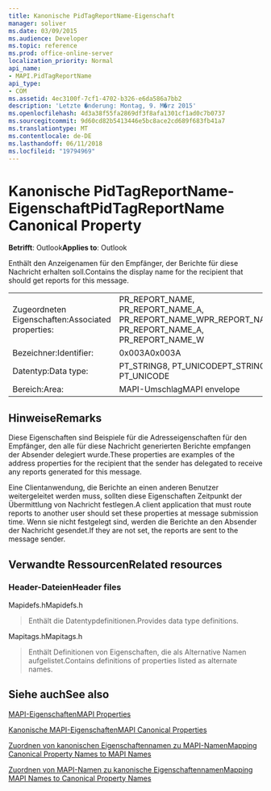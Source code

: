 ```yaml
---
title: Kanonische PidTagReportName-Eigenschaft
manager: soliver
ms.date: 03/09/2015
ms.audience: Developer
ms.topic: reference
ms.prod: office-online-server
localization_priority: Normal
api_name:
- MAPI.PidTagReportName
api_type:
- COM
ms.assetid: 4ec3100f-7cf1-4702-b326-e6da586a7bb2
description: 'Letzte �nderung: Montag, 9. M�rz 2015'
ms.openlocfilehash: 4d3a38f55fa2869df3f8afa1301cf1ad0c7b0737
ms.sourcegitcommit: 9d60cd82b5413446e5bc8ace2cd689f683fb41a7
ms.translationtype: MT
ms.contentlocale: de-DE
ms.lasthandoff: 06/11/2018
ms.locfileid: "19794969"
---
```

# <a name="pidtagreportname-canonical-property"></a><span data-ttu-id="8eb5e-103">Kanonische PidTagReportName-Eigenschaft</span><span class="sxs-lookup"><span data-stu-id="8eb5e-103">PidTagReportName Canonical Property</span></span>

  
  
<span data-ttu-id="8eb5e-104">**Betrifft**: Outlook</span><span class="sxs-lookup"><span data-stu-id="8eb5e-104">**Applies to**: Outlook</span></span> 
  
<span data-ttu-id="8eb5e-105">Enthält den Anzeigenamen für den Empfänger, der Berichte für diese Nachricht erhalten soll.</span><span class="sxs-lookup"><span data-stu-id="8eb5e-105">Contains the display name for the recipient that should get reports for this message.</span></span>
  
|||
|:-----|:-----|
|<span data-ttu-id="8eb5e-106">Zugeordneten Eigenschaften:</span><span class="sxs-lookup"><span data-stu-id="8eb5e-106">Associated properties:</span></span>  <br/> |<span data-ttu-id="8eb5e-107">PR_REPORT_NAME, PR_REPORT_NAME_A, PR_REPORT_NAME_W</span><span class="sxs-lookup"><span data-stu-id="8eb5e-107">PR_REPORT_NAME, PR_REPORT_NAME_A, PR_REPORT_NAME_W</span></span>  <br/> |
|<span data-ttu-id="8eb5e-108">Bezeichner:</span><span class="sxs-lookup"><span data-stu-id="8eb5e-108">Identifier:</span></span>  <br/> |<span data-ttu-id="8eb5e-109">0x003A</span><span class="sxs-lookup"><span data-stu-id="8eb5e-109">0x003A</span></span>  <br/> |
|<span data-ttu-id="8eb5e-110">Datentyp:</span><span class="sxs-lookup"><span data-stu-id="8eb5e-110">Data type:</span></span>  <br/> |<span data-ttu-id="8eb5e-111">PT_STRING8, PT_UNICODE</span><span class="sxs-lookup"><span data-stu-id="8eb5e-111">PT_STRING8, PT_UNICODE</span></span>  <br/> |
|<span data-ttu-id="8eb5e-112">Bereich:</span><span class="sxs-lookup"><span data-stu-id="8eb5e-112">Area:</span></span>  <br/> |<span data-ttu-id="8eb5e-113">MAPI-Umschlag</span><span class="sxs-lookup"><span data-stu-id="8eb5e-113">MAPI envelope</span></span>  <br/> |
   
## <a name="remarks"></a><span data-ttu-id="8eb5e-114">Hinweise</span><span class="sxs-lookup"><span data-stu-id="8eb5e-114">Remarks</span></span>

<span data-ttu-id="8eb5e-115">Diese Eigenschaften sind Beispiele für die Adresseigenschaften für den Empfänger, den alle für diese Nachricht generierten Berichte empfangen der Absender delegiert wurde.</span><span class="sxs-lookup"><span data-stu-id="8eb5e-115">These properties are examples of the address properties for the recipient that the sender has delegated to receive any reports generated for this message.</span></span>
  
<span data-ttu-id="8eb5e-116">Eine Clientanwendung, die Berichte an einen anderen Benutzer weitergeleitet werden muss, sollten diese Eigenschaften Zeitpunkt der Übermittlung von Nachricht festlegen.</span><span class="sxs-lookup"><span data-stu-id="8eb5e-116">A client application that must route reports to another user should set these properties at message submission time.</span></span> <span data-ttu-id="8eb5e-117">Wenn sie nicht festgelegt sind, werden die Berichte an den Absender der Nachricht gesendet.</span><span class="sxs-lookup"><span data-stu-id="8eb5e-117">If they are not set, the reports are sent to the message sender.</span></span>
  
## <a name="related-resources"></a><span data-ttu-id="8eb5e-118">Verwandte Ressourcen</span><span class="sxs-lookup"><span data-stu-id="8eb5e-118">Related resources</span></span>

### <a name="header-files"></a><span data-ttu-id="8eb5e-119">Header-Dateien</span><span class="sxs-lookup"><span data-stu-id="8eb5e-119">Header files</span></span>

<span data-ttu-id="8eb5e-120">Mapidefs.h</span><span class="sxs-lookup"><span data-stu-id="8eb5e-120">Mapidefs.h</span></span>
  
> <span data-ttu-id="8eb5e-121">Enthält die Datentypdefinitionen.</span><span class="sxs-lookup"><span data-stu-id="8eb5e-121">Provides data type definitions.</span></span>
    
<span data-ttu-id="8eb5e-122">Mapitags.h</span><span class="sxs-lookup"><span data-stu-id="8eb5e-122">Mapitags.h</span></span>
  
> <span data-ttu-id="8eb5e-123">Enthält Definitionen von Eigenschaften, die als Alternative Namen aufgelistet.</span><span class="sxs-lookup"><span data-stu-id="8eb5e-123">Contains definitions of properties listed as alternate names.</span></span>
    
## <a name="see-also"></a><span data-ttu-id="8eb5e-124">Siehe auch</span><span class="sxs-lookup"><span data-stu-id="8eb5e-124">See also</span></span>



[<span data-ttu-id="8eb5e-125">MAPI-Eigenschaften</span><span class="sxs-lookup"><span data-stu-id="8eb5e-125">MAPI Properties</span></span>](mapi-properties.md)
  
[<span data-ttu-id="8eb5e-126">Kanonische MAPI-Eigenschaften</span><span class="sxs-lookup"><span data-stu-id="8eb5e-126">MAPI Canonical Properties</span></span>](mapi-canonical-properties.md)
  
[<span data-ttu-id="8eb5e-127">Zuordnen von kanonischen Eigenschaftennamen zu MAPI-Namen</span><span class="sxs-lookup"><span data-stu-id="8eb5e-127">Mapping Canonical Property Names to MAPI Names</span></span>](mapping-canonical-property-names-to-mapi-names.md)
  
[<span data-ttu-id="8eb5e-128">Zuordnen von MAPI-Namen zu kanonische Eigenschaftennamen</span><span class="sxs-lookup"><span data-stu-id="8eb5e-128">Mapping MAPI Names to Canonical Property Names</span></span>](mapping-mapi-names-to-canonical-property-names.md)


